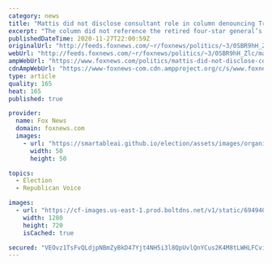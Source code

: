 ```yaml
---
category: news
title: "Mattis did not disclose consultant role in column denouncing Trump's 'America First' policy"
excerpt: "The column did not reference the retired four-star general’s work with the Cohen Group, an international business advisory firm active in China."
publishedDateTime: 2020-11-27T22:00:59Z
originalUrl: "http://feeds.foxnews.com/~r/foxnews/politics/~3/0SBR9hH_Zlc/mattis-did-not-disclose-consultant-role-column-denouncing-trumps-america-first-policy"
webUrl: "http://feeds.foxnews.com/~r/foxnews/politics/~3/0SBR9hH_Zlc/mattis-did-not-disclose-consultant-role-column-denouncing-trumps-america-first-policy"
ampWebUrl: "https://www.foxnews.com/politics/mattis-did-not-disclose-consultant-role-column-denouncing-trumps-america-first-policy.amp"
cdnAmpWebUrl: "https://www-foxnews-com.cdn.ampproject.org/c/s/www.foxnews.com/politics/mattis-did-not-disclose-consultant-role-column-denouncing-trumps-america-first-policy.amp"
type: article
quality: 165
heat: 165
published: true

provider:
  name: Fox News
  domain: foxnews.com
  images:
    - url: "https://smartableai.github.io/election/assets/images/organizations/foxnews.com-50x50.jpg"
      width: 50
      height: 50

topics:
  - Election
  - Republican Voice

images:
  - url: "https://cf-images.us-east-1.prod.boltdns.net/v1/static/694940094001/28aff647-2720-4821-9c6e-c0b23d95d9db/d60abd38-b851-4bb5-b68b-ae6b01fb5c1c/1280x720/match/image.jpg"
    width: 1280
    height: 720
    isCached: true

secured: "VEOvz1TsFvQLdjpNBmZyBkD47Yjt4NH5i3l8QpUvlQnYCus2K4M8tLWHLFCviUbqeneZ1fEL8bDZ9XgVPZVcW6YHiv3C/ydCAnyUn8PLnSRT9AxuC5/mnaJuomJvskfmRjwjp1BlbTO/0DXEiLd3U4AQC7hGm2yKkrv5PTk6iMNQvv3pNsQ5l5Y+aWXTzzfgBTKVzlRI9F5A1k3c2N5ZwRsU+0PtdaofVCAvTRpPW07FlAaWWhjbdCTEbQo+82vIxqnvzqkKmwGJORrBIjc80eJAIjNM+DfacbghSZqXOzOfATurHEDokN2FPRsmAlfCxBoPWxvNbjKIy22byLwtaLwNf4PAMh7e14AHUmvI8H4=;nwF6NvB51rmIj32vU89LKg=="
---
```


